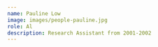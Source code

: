 ```yaml
---
name: Pauline Low
image: images/people-pauline.jpg
role: Al
description: Research Assistant from 2001-2002
---
```

